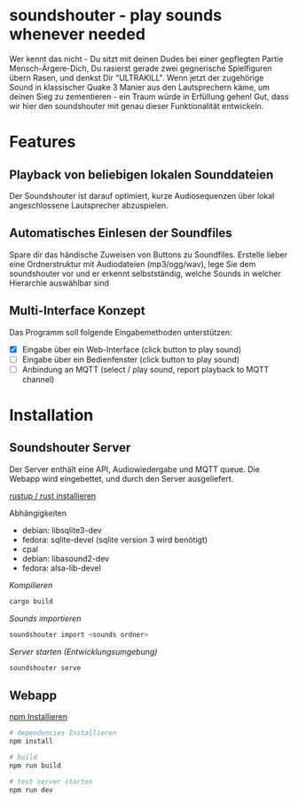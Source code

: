 # soundshouter - play sounds whenever needed

Wer kennt das nicht - Du sitzt mit deinen Dudes bei einer gepflegten Partie Mensch-Ärgere-Dich, Du rasierst gerade zwei gegnerische Spielfiguren übern Rasen, und denkst Dir "ULTRAKILL". Wenn jetzt der zugehörige Sound in klassischer Quake 3 Manier aus den Lautsprechern käme, um deinen Sieg zu zementieren - ein Traum würde in Erfüllung gehen! Gut, dass wir hier den soundshouter mit genau dieser Funktionalität entwickeln. 

# Features 

## Playback von beliebigen lokalen Sounddateien 

Der Soundshouter ist darauf optimiert, kurze Audiosequenzen über lokal angeschlossene Lautsprecher abzuspielen. 

## Automatisches Einlesen der Soundfiles

Spare dir das händische Zuweisen von Buttons zu Soundfiles. Erstelle lieber eine Ordnerstruktur mit Audiodateien (mp3/ogg/wav), lege Sie dem soundshouter vor und er erkennt selbstständig, welche Sounds in welcher Hierarchie auswählbar sind

## Multi-Interface Konzept

Das Programm soll folgende Eingabemethoden unterstützen:
* [x] Eingabe über ein Web-Interface (click button to play sound)
* [ ] Eingabe über ein Bedienfenster (click button to play sound)
* [ ] Anbindung an MQTT (select / play sound, report playback to MQTT channel)

# Installation

## Soundshouter Server 

Der Server enthält eine API, Audiowiedergabe und MQTT queue.
Die Webapp wird eingebettet, und durch den Server ausgeliefert.

[rustup / rust installieren](https://rustup.rs/)

Abhängigkeiten
* debian: libsqlite3-dev
* fedora: sqlite-devel (sqlite version 3 wird benötigt)
* cpal 
* debian: libasound2-dev 
* fedora: alsa-lib-devel

*Kompilieren*
```bash
cargo build
```

*Sounds importieren*
```bash
soundshouter import <sounds ordner>
```

*Server starten (Entwicklungsumgebung)*
```bash
soundshouter serve
```

## Webapp

[npm Installieren](https://docs.npmjs.com/downloading-and-installing-node-js-and-npm)
```bash
# dependencies Installieren
npm install

# build
npm run build

# test server starten
npm run dev
```

